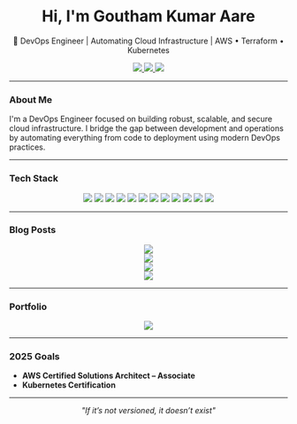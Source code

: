 <h1 align="center">Hi, I'm Goutham Kumar Aare</h1>
<p align="center">🚀 DevOps Engineer | Automating Cloud Infrastructure | AWS • Terraform • Kubernetes</p>

<div align="center">
  <a href="mailto:hellogoutham@proton.me">
    <img src="https://img.shields.io/badge/Email-%23D14836.svg?&style=for-the-badge&logo=gmail&logoColor=white" />
  </a>
  <a href="https://medium.com/@gou8m" target="_blank">
    <img src="https://img.shields.io/badge/Medium-%2312100E.svg?&style=for-the-badge&logo=medium&logoColor=white" />
  </a>
  <a href="https://www.linkedin.com/in/gou8m/" target="_blank">
    <img src="https://img.shields.io/badge/LinkedIn-%230077B5.svg?&style=for-the-badge&logo=linkedin&logoColor=white" />
  </a>
</div>

---

### About Me

I'm a DevOps Engineer focused on building robust, scalable, and secure cloud infrastructure. I bridge the gap between development and operations by automating everything from code to deployment using modern DevOps practices.

---

### Tech Stack

<p align="center">
  <img src="https://img.shields.io/badge/AWS-%23FF9900.svg?&style=for-the-badge&logo=amazon-aws&logoColor=white" />
  <img src="https://img.shields.io/badge/Terraform-%235835CC.svg?&style=for-the-badge&logo=terraform&logoColor=white" />
  <img src="https://img.shields.io/badge/Ansible-%23EE0000.svg?&style=for-the-badge&logo=ansible&logoColor=white" />
  <img src="https://img.shields.io/badge/Docker-%232496ED.svg?&style=for-the-badge&logo=docker&logoColor=white" />
  <img src="https://img.shields.io/badge/Kubernetes-%23326CE5.svg?&style=for-the-badge&logo=kubernetes&logoColor=white" />
  <img src="https://img.shields.io/badge/Jenkins-%23D24939.svg?&style=for-the-badge&logo=jenkins&logoColor=white" />
  <img src="https://img.shields.io/badge/Linux-%23FCC624.svg?&style=for-the-badge&logo=linux&logoColor=black" />
  <img src="https://img.shields.io/badge/Apache_Tomcat-%23F8DC75.svg?&style=for-the-badge&logo=apache-tomcat&logoColor=black" />
  <img src="https://img.shields.io/badge/Maven-%23C71A36.svg?&style=for-the-badge&logo=apache-maven&logoColor=white" />
  <img src="https://img.shields.io/badge/SonarQube-%2300BCD4.svg?&style=for-the-badge&logo=sonarqube&logoColor=white" />
  <img src="https://img.shields.io/badge/Grafana-%23F46800.svg?&style=for-the-badge&logo=grafana&logoColor=white" />
  <img src="https://img.shields.io/badge/Prometheus-%23E6522C.svg?&style=for-the-badge&logo=prometheus&logoColor=white" />
</p>

---

### Blog Posts

<div align="center">
  <a href="https://gou8m.medium.com/deploying-a-three-tier-application-on-ubuntu-amazon-linux-2023-cd3bc17ab54e" target="_blank">
    <img src="https://img.shields.io/badge/Deploying%20a%20Three%20Tier%20Application%20on%20Ubuntu%20%26%20Amazon%20Linux%202023-%23FFFFFF.svg?&style=for-the-badge&logo=medium&logoColor=black&border=2" />
  </a>
</div>

<div align="center">
  <a href="https://gou8m.medium.com/installing-mysql-8-0-on-amazon-linux-2023-db-on-ec2-8085ef013113" target="_blank">
    <img src="https://img.shields.io/badge/Installing%20MySQL%208.0%20on%20Amazon%20Linux%202023%20DB%20on%20EC2-%23FFFFFF.svg?&style=for-the-badge&logo=medium&logoColor=black&border=2" />
  </a>
</div>

<div align="center">
  <a href="https://medium.com/@gou8m/configuring-pagerduty-with-grafana-and-prometheus-for-smart-alerting-7f955c80566b" target="_blank">
    <img src="https://img.shields.io/badge/Configuring%20PagerDuty%20with%20Grafana%20and%20Prometheus%20for%20Smart%20Alerting-%23FFFFFF.svg?&style=for-the-badge&logo=medium&logoColor=black&border=2" />
  </a>
</div>

<div align="center">
  <a href="https://medium.com/@gou8m/centralized-logging-and-monitoring-on-ec2-using-cloudwatch-515e4ddd2895" target="_blank">
    <img src="https://img.shields.io/badge/Centralized%20Logging%20and%20Monitoring%20on%20EC2%20Using%20CloudWatch-%23FFFFFF.svg?&style=for-the-badge&logo=medium&logoColor=black&border=2" />
  </a>
</div>


---

### Portfolio

<div align="center">
  <a href="#" target="_blank">
    <img src="https://img.shields.io/badge/%F0%9F%94%97-visit%20my%20portfolio-%23FFFFFF.svg?&style=for-the-badge&logoColor=black&border=2" />
  </a>
</div>




---

### 2025 Goals

-  **AWS Certified Solutions Architect – Associate**
-  **Kubernetes Certification**

---

<p align="center"><i>"If it’s not versioned, it doesn’t exist"</i></p>
